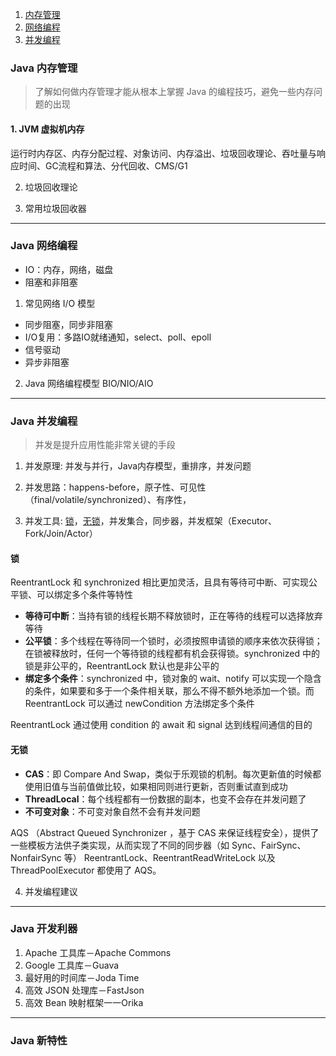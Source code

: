 1. [内存管理](#Java内存管理)
2. [网络编程](#Java网络编程)
3. [并发编程](#Java并发编程)

### Java 内存管理
> 了解如何做内存管理才能从根本上掌握 Java 的编程技巧，避免一些内存问题的出现

#### 1. JVM 虚拟机内存

运行时内存区、内存分配过程、对象访问、内存溢出、垃圾回收理论、吞吐量与响应时间、GC流程和算法、分代回收、CMS/G1

2. 垃圾回收理论

3. 常用垃圾回收器

---

### Java 网络编程

- IO：内存，网络，磁盘
- 阻塞和非阻塞

1. 常见网络 I/O 模型
- 同步阻塞，同步非阻塞
- I/O复用：多路IO就绪通知，select、poll、epoll
- 信号驱动
- 异步非阻塞

2. Java 网络编程模型
BIO/NIO/AIO

---
### Java 并发编程
> 并发是提升应用性能非常关键的手段

1. 并发原理: 并发与并行，Java内存模型，重排序，并发问题
2. 并发思路：happens-before，原子性、可见性（final/volatile/synchronized）、有序性，

3. 并发工具: [锁](#锁)，[无锁](#无锁)，并发集合，同步器，并发框架（Executor、Fork/Join/Actor）

#### 锁
ReentrantLock 和 synchronized 相比更加灵活，且具有等待可中断、可实现公平锁、可以绑定多个条件等特性

- **等待可中断**：当持有锁的线程长期不释放锁时，正在等待的线程可以选择放弃等待
- **公平锁**：多个线程在等待同一个锁时，必须按照申请锁的顺序来依次获得锁；在锁被释放时，任何一个等待锁的线程都有机会获得锁。synchronized 中的锁是非公平的，ReentrantLock 默认也是非公平的
- **绑定多个条件**：synchronized 中，锁对象的 wait、notify 可以实现一个隐含的条件，如果要和多于一个条件相关联，那么不得不额外地添加一个锁。而 ReentrantLock 可以通过 newCondition 方法绑定多个条件

ReentrantLock 通过使用 condition 的 await 和 signal 达到线程间通信的目的

#### 无锁
- **CAS**：即 Compare And Swap，类似于乐观锁的机制。每次更新值的时候都使用旧值与当前值做比较，如果相同则进行更新，否则重试直到成功
- **ThreadLocal**：每个线程都有一份数据的副本，也变不会存在并发问题了
- **不可变对象**：不可变对象自然不会有并发问题

AQS （Abstract Queued Synchronizer ，基于 CAS 来保证线程安全），提供了一些模板方法供子类实现，从而实现了不同的同步器（如 Sync、FairSync、NonfairSync 等） ReentrantLock、ReentrantReadWriteLock 以及
ThreadPoolExecutor 都使用了 AQS。

4. 并发编程建议

---
### Java 开发利器
1. Apache 工具库－Apache Commons
2. Google 工具库－Guava
3. 最好用的时间库－Joda Time
4. 高效 JSON 处理库－FastJson
5. 高效 Bean 映射框架一一Orika

---
### Java 新特性
